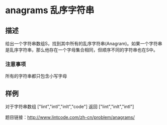 # anagrams 乱序字符串
## 描述
给出一个字符串数组S，找到其中所有的乱序字符串(Anagram)。如果一个字符串是乱序字符串，那么他存在一个字母集合相同，但顺序不同的字符串也在S中。
### 注意事项
所有的字符串都只包含小写字母
## 样例 
对于字符串数组 ["lint","intl","inlt","code"]
返回 ["lint","inlt","intl"]

题目链接：http://www.lintcode.com/zh-cn/problem/anagrams/